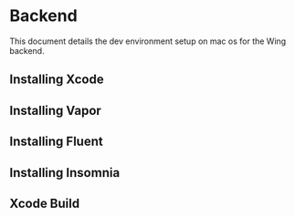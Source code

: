 # Backend

This document details the dev environment setup on mac os for the Wing backend.    

## Installing Xcode 

## Installing Vapor     

## Installing Fluent     

## Installing Insomnia 


## Xcode Build 

